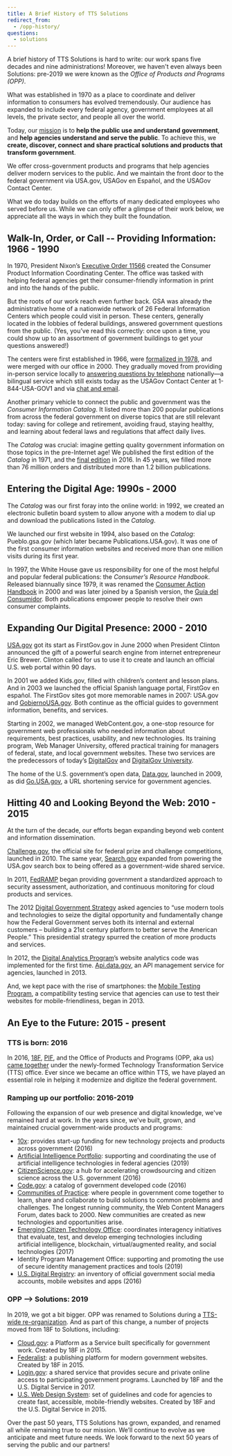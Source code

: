 ```yaml
---
title: A Brief History of TTS Solutions
redirect_from:
  - /opp-history/
questions:
  - solutions
---
```


A brief history of TTS Solutions is hard to write: our work spans five decades and nine administrations! Moreover, we haven't even always been Solutions: pre-2019 we were known as the *Office of Products and Programs (OPP)*.

What was established in 1970 as a place to coordinate and deliver information to consumers has evolved tremendously. Our audience has expanded to include every federal agency, government employees at all levels, the private sector, and people all over the world.

Today, our [mission](https://docs.google.com/presentation/d/1DCtxpQgv89SRV_lpeXHNNOo1boIHmD2UpbsnV46WEik/edit#slide=id.g2fcf36f393_0_8) is to **help the public use and understand government**, and **help agencies understand and serve the public**. To achieve this, we **create, discover, connect and share practical solutions and products that transform government**.

We offer cross-government products and programs that help agencies deliver modern services to the public. And we maintain the front door to the federal government via USA.gov, USAGov en Español, and the USAGov Contact Center.

What we do today builds on the efforts of many dedicated employees who served before us. While we can only offer a glimpse of their work below, we appreciate all the ways in which they built the foundation.

## Walk-In, Order, or Call -- Providing Information: 1966 - 1990

In 1970, President Nixon’s [Executive Order 11566](https://www.archives.gov/federal-register/codification/executive-order/11566.html) created the Consumer Product Information Coordinating Center. The office was tasked with helping federal agencies get their consumer-friendly information in print and into the hands of the public.

But the roots of our work reach even further back. GSA was already the administrative home of a nationwide network of 26 Federal Information Centers which people could visit in person. These centers, generally located in the lobbies of federal buildings, answered government questions from the public. (Yes, you’ve read this correctly: once upon a time, you could show up to an assortment of government buildings to get your questions answered!)

The centers were first established in 1966, were [formalized in 1978](https://www.gpo.gov/fdsys/pkg/STATUTE-92/pdf/STATUTE-92-Pg1641.pdf), and were merged with our office in 2000. They gradually moved from providing in-person service locally to [answering questions by telephone](https://www.usa.gov/phone) nationally—a bilingual service which still exists today as the USAGov Contact Center at 1-844-USA-GOV1 and via [chat and email](https://www.usa.gov/contact).

Another primary vehicle to connect the public and government was the _Consumer Information Catalog_. It listed more than 200 popular publications from across the federal government on diverse topics that are still relevant today: saving for college and retirement, avoiding fraud, staying healthy, and learning about federal laws and regulations that affect daily lives.

The _Catalog_ was crucial: imagine getting quality government information on those topics in the pre-Internet age! We published the first edition of the _Catalog_ in 1971, and the [final edition](https://drive.google.com/file/d/0B812FdtUF1KxbXVLakIzeHlYUVk/view) in 2016. In 45 years, we filled more than 76 million orders and distributed more than 1.2 billion publications.

## Entering the Digital Age: 1990s - 2000

The _Catalog_ was our first foray into the online world: in 1992, we created an electronic bulletin board system to allow anyone with a modem to dial up and download the publications listed in the _Catalog_.

We launched our first website in 1994, also based on the _Catalog_: Pueblo.gsa.gov (which later became Publications.USA.gov). It was one of the first consumer information websites and received more than one million visits during its first year.

In 1997, the White House gave us responsibility for one of the most helpful and popular federal publications: the _Consumer’s Resource Handbook_. Released biannually since 1979, it was renamed the [Consumer Action Handbook](https://www.usa.gov/handbook) in 2000 and was later joined by a Spanish version, the [Guía del Consumidor](https://gobierno.usa.gov/ordene-guia-consumidor). Both publications empower people to resolve their own consumer complaints.

## Expanding Our Digital Presence: 2000 - 2010

[USA.gov](https://www.usa.gov/) got its start as FirstGov.gov in June 2000 when President Clinton announced the gift of a powerful search engine from internet entrepreneur Eric Brewer. Clinton called for us to use it to create and launch an official U.S. web portal within 90 days.

In 2001 we added Kids.gov, filled with children’s content and lesson plans. And in 2003 we launched the official Spanish language portal, FirstGov en español. The FirstGov sites got more memorable names in 2007: USA.gov and [GobiernoUSA.gov](https://gobierno.usa.gov/). Both continue as the official guides to government information, benefits, and services.

Starting in 2002, we managed WebContent.gov, a one-stop resource for government web professionals who needed information about requirements, best practices, usability, and new technologies. Its training program, Web Manager University, offered practical training for managers of federal, state, and local government websites. These two services are the predecessors of today’s [DigitalGov](https://digital.gov/) and [DigitalGov University](https://digital.gov/digitalgov-university/).

The home of the U.S. government’s open data, [Data.gov](https://www.data.gov/), launched in 2009, as did [Go.USA.gov](https://go.usa.gov/), a URL shortening service for government agencies.

## Hitting 40 and Looking Beyond the Web: 2010 - 2015

At the turn of the decade, our efforts began expanding beyond web content and information dissemination.

[Challenge.gov](https://www.challenge.gov/), the official site for federal prize and challenge competitions, launched in 2010. The same year, [Search.gov](https://search.gov/) expanded from powering the USA.gov search box to being offered as a government-wide shared service.

In 2011, [FedRAMP](https://www.fedramp.gov/) began providing government a standardized approach to security assessment, authorization, and continuous monitoring for cloud products and services.

The 2012 [Digital Government Strategy](https://obamawhitehouse.archives.gov/sites/default/files/omb/egov/digital-government/digital-government.html) asked agencies to “use modern tools and technologies to seize the digital opportunity and fundamentally change how the Federal Government serves both its internal and external customers – building a 21st century platform to better serve the American People.” This presidential strategy spurred the creation of more products and services.

In 2012, the [Digital Analytics Program](https://digital.gov/dap/)’s website analytics code was implemented for the first time. [Api.data.gov](https://api.data.gov/), an API management service for agencies, launched in 2013.

And, we kept pace with the rise of smartphones: the [Mobile Testing Program](https://digital.gov/services/mobile-application-testing-program/), a compatibility testing service that agencies can use to test their websites for mobile-friendliness, began in 2013.

## An Eye to the Future: 2015 - present

### TTS is born: 2016

In 2016, [18F]({{site.baseurl}}/18f-history-and-values/), [PIF](https://presidentialinnovationfellows.gov/), and the Office of Products and Programs (OPP, aka us) [came together](https://www.fedscoop.com/gsa-launches-technology-service-line/) under the newly-formed Technology Transformation Service (TTS) office. Ever since we became an office within TTS, we have played an essential role in helping it modernize and digitize the federal government.

### Ramping up our portfolio: 2016-2019

Following the expansion of our web presence and digital knowledge, we've remained hard at work. In the years since, we've built, grown, and maintained crucial government-wide products and programs:

- [10x](https://10x.gsa.gov/): provides start-up funding for new technology projects and products across government (2016)
- [Artificial Intelligence Portfolio](https://digital.gov/communities/artificial-intelligence/): supporting and coordinating the use of artificial intelligence technologies in federal agencies (2019)
- [CitizenScience.gov](https://www.citizenscience.gov/): a hub for accelerating crowdsourcing and citizen science across the U.S. government (2016)
- [Code.gov](https://code.gov/): a catalog of government developed code (2016)
- [Communities of Practice](https://digital.gov/communities/): where people in government come together to learn, share and collaborate to build solutions to common problems and challenges. The longest running community, the Web Content Managers Forum, dates back to 2000. New communities are created as new technologies and opportunities arise.
- [Emerging Citizen Technology Office](https://emerging.digital.gov/): coordinates interagency initiatives that evaluate, test, and develop emerging technologies including artificial intelligence, blockchain, virtual/augmented reality, and social technologies (2017)
- Identity Program Management Office: supporting and promoting the use of secure identity management practices and tools (2019)
- [U.S. Digital Registry](https://digital.gov/services/u-s-digital-registry/): an inventory of official government social media accounts, mobile websites and apps (2016)

### OPP --> Solutions: 2019

In 2019, we got a bit bigger. OPP was renamed to Solutions during a [TTS-wide re-organization](https://www.fedscoop.com/gsa-tts-restructuring-anil-cheriyan/). And as part of this change, a number of projects moved from 18F to Solutions, including:

- [Cloud.gov](https://cloud.gov/): a Platform as a Service built specifically for government work. Created by 18F in 2015.
- [Federalist](https://federalist.18f.gov/): a publishing platform for modern government websites. Created by 18F in 2015.
- [Login.gov](https://login.gov/): a shared service that provides secure and private online access to participating government programs. Launched by 18F and the U.S. Digital Service in 2017.
- [U.S. Web Design System](https://designsystem.digital.gov/): set of guidelines and code for agencies to create fast, accessible, mobile-friendly websites. Created by 18F and the U.S. Digital Service in 2015.

Over the past 50 years, TTS Solutions has grown, expanded, and renamed all while remaining true to our mission. We’ll continue to evolve as we anticipate and meet future needs. We look forward to the next 50 years of serving the public and our partners!
